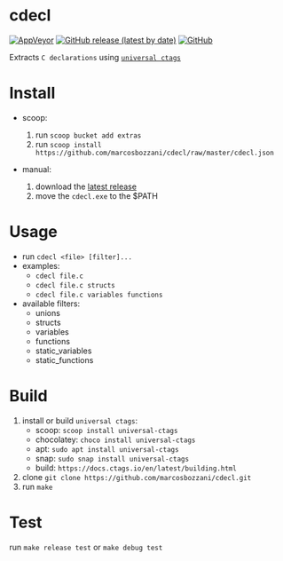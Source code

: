 # cdecl

[![AppVeyor](https://img.shields.io/appveyor/build/marcosbozzani/cdecl)](https://ci.appveyor.com/project/marcosbozzani/cdecl)
[![GitHub release (latest by date)](https://img.shields.io/github/v/release/marcosbozzani/cdecl)](https://github.com/marcosbozzani/cdecl/releases/latest)
[![GitHub](https://img.shields.io/github/license/marcosbozzani/cdecl)](https://github.com/marcosbozzani/cdecl/blob/master/LICENSE)

Extracts `C declarations` using [`universal ctags`](https://ctags.io/)

# Install

- scoop: 
  1. run `scoop bucket add extras`
  2. run `scoop install https://github.com/marcosbozzani/cdecl/raw/master/cdecl.json`

- manual:
  1. download the [latest release](https://github.com/marcosbozzani/cdecl/releases/latest)
  2. move the `cdecl.exe` to the $PATH

# Usage

- run `cdecl <file> [filter]...`
- examples: 
  - `cdecl file.c`
  - `cdecl file.c structs`
  - `cdecl file.c variables functions`
- available filters:
  - unions
  - structs
  - variables
  - functions
  - static_variables
  - static_functions


# Build

1. install or build `universal ctags`:
   - scoop: `scoop install universal-ctags`
   - chocolatey: `choco install universal-ctags`
   - apt: `sudo apt install universal-ctags`
   - snap: `sudo snap install universal-ctags`
   - build: `https://docs.ctags.io/en/latest/building.html`
2. clone `git clone https://github.com/marcosbozzani/cdecl.git`
3. run `make`

# Test

run `make release test` or `make debug test`
